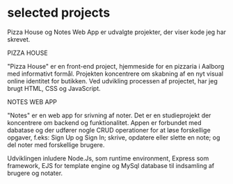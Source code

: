 # selected projects

Pizza House og Notes Web App er udvalgte projekter, der viser kode jeg har skrevet. 

PIZZA HOUSE

"Pizza House" er en front-end project, hjemmeside for en pizzaria i Aalborg med informativt formål. Projekten koncentrere om skabning af en nyt visual online identitet for butikken. Ved udvikling processen af projectet, har jeg brugt HTML, CSS og JavaScript.

NOTES WEB APP 

"Notes" er en web app for srivning af noter. Det er en studieprojekt der koncentrere om backend og funktionalitet. Appen er forbundet med dabatase og der udfører nogle CRUD operationer for at løse forskellige opgaver, f.eks: Sign Up og Sign In; skrive, opdatere eller slette en note; og del noter med forskellige brugere.

Udviklingen inludere Node.Js, som runtime environment, Express som framework, EJS for template engine og MySql database til indsamling af brugere og notater.


